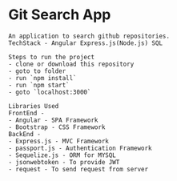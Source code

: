 # Git Search App

    An application to search github repositories.
    TechStack - Angular Express.js(Node.js) SQL

    Steps to run the project
    - clone or download this repository
    - goto to folder
    - run `npm install`
    - run `npm start`
    - goto `localhost:3000`

    Libraries Used
    FrontEnd - 
    - Angular - SPA Framework
    - Bootstrap - CSS Framework
    BackEnd - 
    - Express.js - MVC Framework
    - passport.js - Authentication Framework
    - Sequelize.js - ORM for MYSQL
    - jsonwebtoken - To provide JWT
    - request - To send request from server